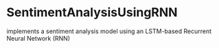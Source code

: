 # SentimentAnalysisUsingRNN
implements a sentiment analysis model using an LSTM-based Recurrent Neural Network (RNN)
